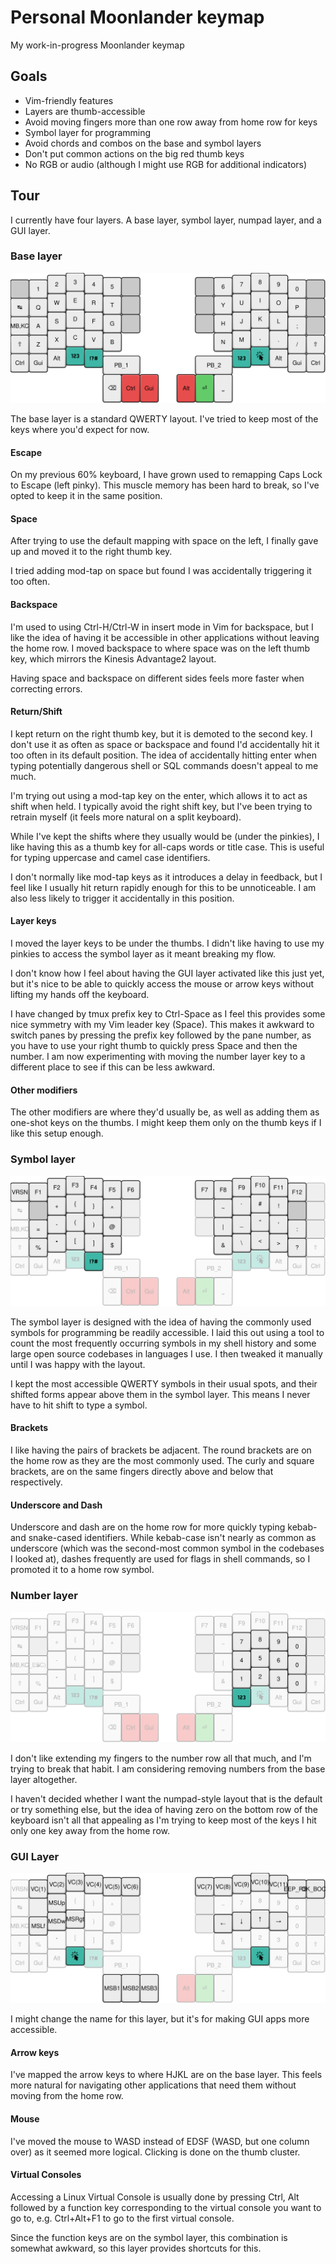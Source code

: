 # Personal Moonlander keymap
My work-in-progress Moonlander keymap

## Goals
- Vim-friendly features
- Layers are thumb-accessible
- Avoid moving fingers more than one row away from home row for keys
- Symbol layer for programming
- Avoid chords and combos on the base and symbol layers
- Don't put common actions on the big red thumb keys
- No RGB or audio (although I might use RGB for additional indicators)

## Tour
I currently have four layers. A base layer, symbol layer, numpad layer, and a
GUI layer.

### Base layer
![Base layer](media/0.svg)

The base layer is a standard QWERTY layout. I've tried to keep most of the keys
where you'd expect for now.

#### Escape
On my previous 60% keyboard, I have grown used to remapping Caps Lock to Escape
(left pinky). This muscle memory has been hard to break, so I've opted to keep
it in the same position.

#### Space
After trying to use the default mapping with space on the left, I finally gave
up and moved it to the right thumb key.

I tried adding mod-tap on space but found I was accidentally triggering it too
often.

#### Backspace
I'm used to using Ctrl-H/Ctrl-W in insert mode in Vim for backspace, but I like
the idea of having it be accessible in other applications without leaving the
home row. I moved backspace to where space was on the left thumb key, which
mirrors the Kinesis Advantage2 layout.

Having space and backspace on different sides feels more faster when correcting
errors.

#### Return/Shift
I kept return on the right thumb key, but it is demoted to the second key. I
don't use it as often as space or backspace and found I'd accidentally hit it
too often in its default position. The idea of accidentally hitting enter when
typing potentially dangerous shell or SQL commands doesn't appeal to me much.

I'm trying out using a mod-tap key on the enter, which allows it to act as
shift when held. I typically avoid the right shift key, but I've been trying to
retrain myself (it feels more natural on a split keyboard).

While I've kept the shifts where they usually would be (under the pinkies), I
like having this as a thumb key for all-caps words or title case. This is
useful for typing uppercase and camel case identifiers.

I don't normally like mod-tap keys as it introduces a delay in feedback, but I
feel like I usually hit return rapidly enough for this to be unnoticeable. I am
also less likely to trigger it accidentally in this position.

#### Layer keys
I moved the layer keys to be under the thumbs. I didn't like having to use my
pinkies to access the symbol layer as it meant breaking my flow.

I don't know how I feel about having the GUI layer activated like this just
yet, but it's nice to be able to quickly access the mouse or arrow keys without
lifting my hands off the keyboard.

I have changed by tmux prefix key to Ctrl-Space as I feel this provides some
nice symmetry with my Vim leader key (Space). This makes it awkward to switch
panes by pressing the prefix key followed by the pane number, as you have to
use your right thumb to quickly press Space and then the number. I am now
experimenting with moving the number layer key to a different place to see if
this can be less awkward.

#### Other modifiers
The other modifiers are where they'd usually be, as well as adding them as
one-shot keys on the thumbs. I might keep them only on the thumb keys if I like
this setup enough.

### Symbol layer
![Base layer](media/1.svg)

The symbol layer is designed with the idea of having the commonly used symbols
for programming be readily accessible. I laid this out using a tool to count
the most frequently occurring symbols in my shell history and some large open
source codebases in languages I use. I then tweaked it manually until I was
happy with the layout.

I kept the most accessible QWERTY symbols in their usual spots, and their
shifted forms appear above them in the symbol layer. This means I never have to
hit shift to type a symbol.

#### Brackets
I like having the pairs of brackets be adjacent. The round brackets are on the
home row as they are the most commonly used. The curly and square brackets, are
on the same fingers directly above and below that respectively.

#### Underscore and Dash
Underscore and dash are on the home row for more quickly typing kebab- and
snake-cased identifiers. While kebab-case isn't nearly as common as underscore
(which was the second-most common symbol in the codebases I looked at), dashes
frequently are used for flags in shell commands, so I promoted it to a home row
symbol.

### Number layer
![Base layer](media/2.svg)

I don't like extending my fingers to the number row all that much, and I'm
trying to break that habit. I am considering removing numbers from the base
layer altogether.

I haven't decided whether I want the numpad-style layout that is the default or
try something else, but the idea of having zero on the bottom row of the
keyboard isn't all that appealing as I'm trying to keep most of the keys I hit
only one key away from the home row.

### GUI Layer
![Base layer](media/3.svg)

I might change the name for this layer, but it's for making GUI apps more
accessible.

#### Arrow keys
I've mapped the arrow keys to where HJKL are on the base layer. This feels more
natural for navigating other applications that need them without moving from
the home row.

#### Mouse
I've moved the mouse to WASD instead of EDSF (WASD, but one column over) as it
seemed more logical. Clicking is done on the thumb cluster.

#### Virtual Consoles
Accessing a Linux Virtual Console is usually done by pressing Ctrl, Alt
followed by a function key corresponding to the virtual console you want to go
to, e.g. Ctrl+Alt+F1 to go to the first virtual console.

Since the function keys are on the symbol layer, this combination is somewhat
awkward, so this layer provides shortcuts for this.
